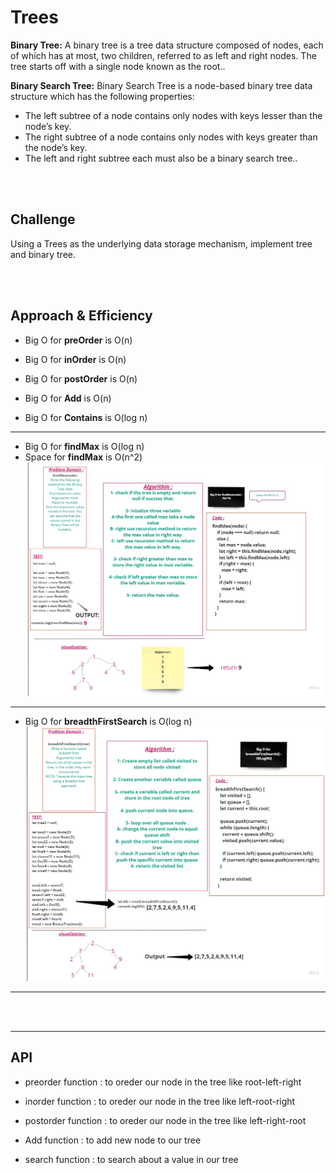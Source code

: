 # **Trees**
**Binary Tree:**
A binary tree is a tree data structure composed of nodes, each of which has at most, two children, referred to as left and right nodes. The tree starts off with a single node known as the root..

**Binary Search Tree:**
Binary Search Tree is a node-based binary tree data structure which has the following properties:
- The left subtree of a node contains only nodes with keys lesser than the node’s key.
- The right subtree of a node contains only nodes with keys greater than the node’s key.
- The left and right subtree each must also be a binary search tree..

</br></br>

## **Challenge**

Using a Trees as the underlying data storage mechanism, implement tree and binary tree.

</br></br>

## **Approach & Efficiency**

- Big O for **preOrder** is O(n)

- Big O for **inOrder** is O(n)

- Big O for **postOrder** is O(n)

- Big O for **Add** is O(n)

- Big O for **Contains** is  O(log n)

---
- Big O for **findMax** is  O(log n)
- Space for **findMax** is O(n^2)
![](./img/findMax.jpg)

---

- Big O for **breadthFirstSearch** is  O(log n)
![](./img/BFS.jpg)

---


</br></br>

--- 

## **API**
- preorder function : to oreder our node in the tree like root-left-right

- inorder function : to oreder our node in the tree like left-root-right

- postorder function :  to oreder our node in the tree like left-right-root

- Add function : to add new node to our tree

- search function : to search about a value in our tree 
